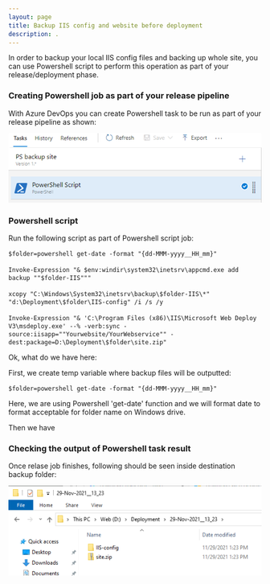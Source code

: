 ```yaml
---
layout: page
title: Backup IIS config and website before deployment
description: .
---
```


In order to backup your local IIS config files and backing up whole site, you can use Powershell script to perform this operation as part of your release/deployment phase.



### Creating Powershell job as part of your release pipeline

With Azure DevOps you can create Powershell task to be run as part of your release pipeline as shown:

![Azure Powershell task](images/azure_iis_job.png)


### Powershell script

Run the following script as part of Powershell script job:

    $folder=powershell get-date -format "{dd-MMM-yyyy__HH_mm}"

    Invoke-Expression "& $env:windir\system32\inetsrv\appcmd.exe add backup ""$folder-IIS"""

    xcopy "C:\Windows\System32\inetsrv\backup\$folder-IIS\*" "d:\Deployment\$folder\IIS-config" /i /s /y

    Invoke-Expression "& 'C:\Program Files (x86)\IIS\Microsoft Web Deploy V3\msdeploy.exe' --% -verb:sync -source:iisapp=""Yourwebsite/YourWebservice"" -dest:package=D:\Deployment\$folder\site.zip"
    

Ok, what do we have here:

First, we create temp variable where backup files will be outputted:

    $folder=powershell get-date -format "{dd-MMM-yyyy__HH_mm}"

Here, we are using Powershell 'get-date' function and we will format date to format acceptable for folder name on Windows drive. 


Then we have 


### Checking the output of Powershell task result

Once relase job finishes, following should be seen inside destination backup folder:

![Output of Powershell task](images/backup_task_output.png)

